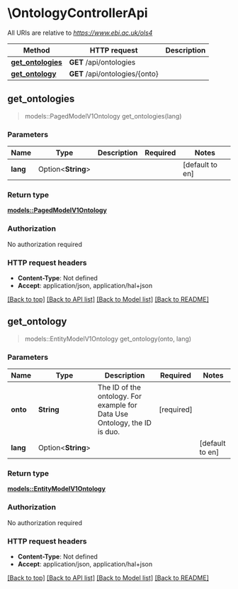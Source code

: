 # \OntologyControllerApi

All URIs are relative to *https://www.ebi.ac.uk/ols4*

Method | HTTP request | Description
------------- | ------------- | -------------
[**get_ontologies**](OntologyControllerApi.md#get_ontologies) | **GET** /api/ontologies | 
[**get_ontology**](OntologyControllerApi.md#get_ontology) | **GET** /api/ontologies/{onto} | 



## get_ontologies

> models::PagedModelV1Ontology get_ontologies(lang)


### Parameters


Name | Type | Description  | Required | Notes
------------- | ------------- | ------------- | ------------- | -------------
**lang** | Option<**String**> |  |  |[default to en]

### Return type

[**models::PagedModelV1Ontology**](PagedModelV1Ontology.md)

### Authorization

No authorization required

### HTTP request headers

- **Content-Type**: Not defined
- **Accept**: application/json, application/hal+json

[[Back to top]](#) [[Back to API list]](../README.md#documentation-for-api-endpoints) [[Back to Model list]](../README.md#documentation-for-models) [[Back to README]](../README.md)


## get_ontology

> models::EntityModelV1Ontology get_ontology(onto, lang)


### Parameters


Name | Type | Description  | Required | Notes
------------- | ------------- | ------------- | ------------- | -------------
**onto** | **String** | The ID of the ontology. For example for Data Use Ontology, the ID is duo. | [required] |
**lang** | Option<**String**> |  |  |[default to en]

### Return type

[**models::EntityModelV1Ontology**](EntityModelV1Ontology.md)

### Authorization

No authorization required

### HTTP request headers

- **Content-Type**: Not defined
- **Accept**: application/json, application/hal+json

[[Back to top]](#) [[Back to API list]](../README.md#documentation-for-api-endpoints) [[Back to Model list]](../README.md#documentation-for-models) [[Back to README]](../README.md)

